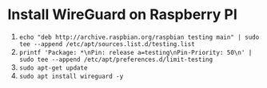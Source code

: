 # Install WireGuard on Raspberry PI

1. `echo "deb http://archive.raspbian.org/raspbian testing main" | sudo tee --append /etc/apt/sources.list.d/testing.list`
2. `printf 'Package: *\nPin: release a=testing\nPin-Priority: 50\n' | sudo tee --append /etc/apt/preferences.d/limit-testing` 
3. `sudo apt-get update`
4. `sudo apt install wireguard -y`
